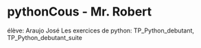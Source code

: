 # pythonCous - Mr. Robert
élève: Araujo José
Les exercices de python:
    TP_Python_debutant,
    TP_Python_debutant_suite
#
